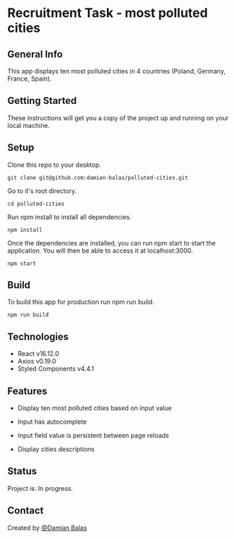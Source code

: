 # Recruitment Task - most polluted cities

## General Info

This app displays ten most polluted cities in 4 countries (Poland, Germany, France, Spain).

## Getting Started

These instructions will get you a copy of the project up and running on your local machine.

## Setup

Clone this repo to your desktop.

    git clone git@github.com:damian-balas/polluted-cities.git

Go to it's root directory.

    cd polluted-cities

Run npm install to install all dependencies.

    npm install

Once the dependencies are installed, you can run npm start to start the application. You will then be able to access it at localhost:3000.

    npm start

## Build

To build this app for production run npm run build.

    npm run build

## Technologies

- React v16.12.0
- Axios v0.19.0
- Styled Components v4.4.1

## Features

- Display ten most polluted cities based on input value

- Input has autocomplete

- Input field value is persistent between page reloads

- Display cities descriptions 

## Status

Project is: In progress.

## Contact

Created by [@Damian Balas](https://github.com/damian-balas/)